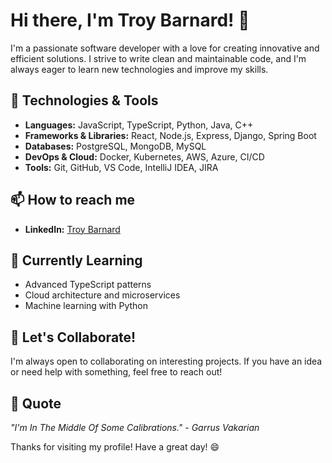 # Hi there, I'm Troy Barnard! 👋

I'm a passionate software developer with a love for creating innovative and efficient solutions. I strive to write clean and maintainable code, and I'm always eager to learn new technologies and improve my skills.

## 🔧 Technologies & Tools

- **Languages:** JavaScript, TypeScript, Python, Java, C++
- **Frameworks & Libraries:** React, Node.js, Express, Django, Spring Boot
- **Databases:** PostgreSQL, MongoDB, MySQL
- **DevOps & Cloud:** Docker, Kubernetes, AWS, Azure, CI/CD
- **Tools:** Git, GitHub, VS Code, IntelliJ IDEA, JIRA

## 📫 How to reach me

- **LinkedIn:** [Troy Barnard](https://www.linkedin.com/in/troy-barnard/)

## 🌱 Currently Learning

- Advanced TypeScript patterns
- Cloud architecture and microservices
- Machine learning with Python

## 🤝 Let's Collaborate!

I'm always open to collaborating on interesting projects. If you have an idea or need help with something, feel free to reach out!

## 💬 Quote

_"I'm In The Middle Of Some Calibrations." - Garrus Vakarian_

Thanks for visiting my profile! Have a great day! 😄

